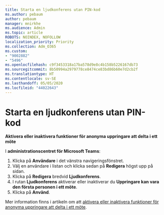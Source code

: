 ```yaml
---
title: Starta en ljudkonferens utan PIN-kod
ms.author: pebaum
author: pebaum
manager: mnirkhe
ms.audience: Admin
ms.topic: article
ROBOTS: NOINDEX, NOFOLLOW
localization_priority: Priority
ms.collection: Adm_O365
ms.custom:
- "9002882"
- "5496"
ms.openlocfilehash: c9f3453318a17ba578d9e8c4b158b5226167db73
ms.sourcegitcommit: 8b50994a2979778ce8474ce83bd86b60e7d2cb2f
ms.translationtype: HT
ms.contentlocale: sv-SE
ms.lasthandoff: 05/05/2020
ms.locfileid: "44022643"
---
```

# <a name="start-an-audio-conference-without-a-pin"></a>Starta en ljudkonferens utan PIN-kod

**Aktivera eller inaktivera funktioner för anonyma uppringare att delta i ett möte**

I **administrationscentret för Microsoft Teams**:

1. Klicka på **Användare** i det vänstra navigeringsfönstret.
2. Välj en användare i listan och klicka sedan på **Redigera** högst upp på sidan.
3. Klicka på **Redigera** bredvid **Ljudkonferens**.
4. I rutan **Ljudkonferens** aktiverar eller inaktiverar du **Uppringare kan vara den första personen i ett möte**.
5. Klicka på **Använd**.

Mer information finns i artikeln om att [aktivera eller inaktivera funktioner för anonyma uppringare att delta i ett möte](https://docs.microsoft.com/microsoftteams/start-an-audio-conference-over-the-phone-without-a-pin-in-teams).
